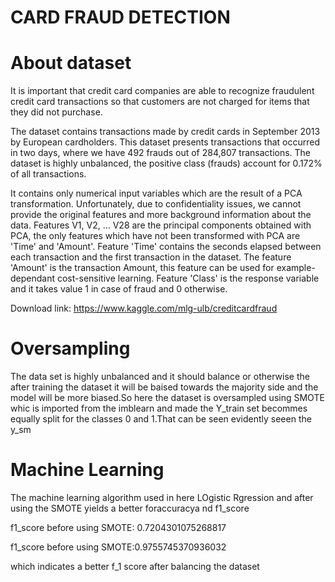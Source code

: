 # CARD FRAUD DETECTION
# About dataset
It is important that credit card companies are able to recognize fraudulent credit card transactions so that customers are not charged for items that they did not purchase.

The dataset contains transactions made by credit cards in September 2013 by European cardholders. This dataset presents transactions that occurred in two days, where we have 492 frauds out of 284,807 transactions. The dataset is highly unbalanced, the positive class (frauds) account for 0.172% of all transactions.

It contains only numerical input variables which are the result of a PCA transformation. Unfortunately, due to confidentiality issues, we cannot provide the original features and more background information about the data. Features V1, V2, … V28 are the principal components obtained with PCA, the only features which have not been transformed with PCA are 'Time' and 'Amount'. Feature 'Time' contains the seconds elapsed between each transaction and the first transaction in the dataset. The feature 'Amount' is the transaction Amount, this feature can be used for example-dependant cost-sensitive learning. Feature 'Class' is the response variable and it takes value 1 in case of fraud and 0 otherwise.

Download link: https://www.kaggle.com/mlg-ulb/creditcardfraud

# Oversampling 
The data set is highly unbalanced and it should balance or  otherwise  the after training the dataset it will be baised towards the majority side and the model will be more biased.So here the dataset is oversampled using SMOTE whic is imported from the imblearn  and made the Y_train set becommes equally split for the classes 0 and 1.That can be seen evidently seeen the y_sm

# Machine Learning
The machine learning algorithm used in here LOgistic Rgression and after using the SMOTE yields a better foraccuracya nd f1_score

f1_score before using SMOTE: 0.7204301075268817

f1_score before using SMOTE:0.9755745370936032

which indicates a better f_1 score after balancing the dataset
